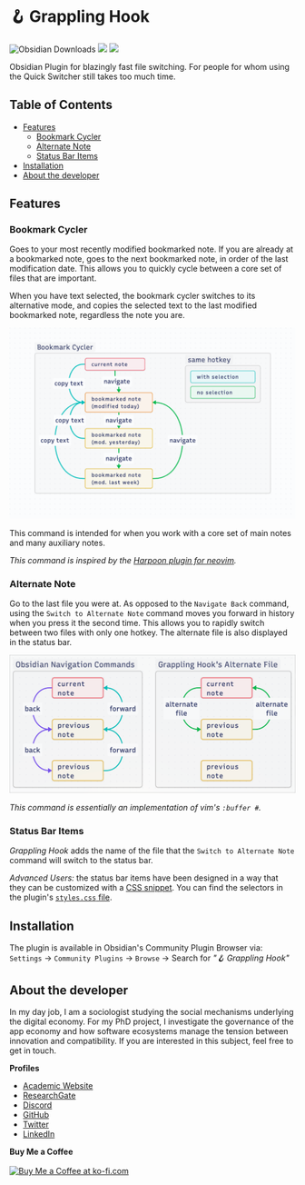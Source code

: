 # 🪝 Grappling Hook

![Obsidian Downloads](https://img.shields.io/badge/dynamic/json?logo=obsidian&color=%23483699&label=downloads&query=%24%5B%22grappling-hook%22%5D.downloads&url=https%3A%2F%2Fraw.githubusercontent.com%2Fobsidianmd%2Fobsidian-releases%2Fmaster%2Fcommunity-plugin-stats.json&style=plastic) ![](https://img.shields.io/github/v/release/chrisgrieser/grappling-hook?label=Latest%20Release&style=plastic) [![](https://img.shields.io/badge/changelog-click%20here-FFE800?style=plastic)](Changelog.md)

Obsidian Plugin for blazingly fast file switching. For people for whom using the Quick Switcher still takes too much time.

## Table of Contents

<!--toc:start-->
- [Features](#features)
	- [Bookmark Cycler](#bookmark-cycler)
	- [Alternate Note](#alternate-note)
	- [Status Bar Items](#status-bar-items)
- [Installation](#installation)
- [About the developer](#about-the-developer)
<!--toc:end-->

## Features

### Bookmark Cycler
Goes to your most recently modified bookmarked note. If you are already at a bookmarked note, goes to the next bookmarked note, in order of the last modification date. This allows you to quickly cycle between a core set of files that are important. 

When you have text selected, the bookmark cycler switches to its alternative mode, and copies the selected text to the last modified bookmarked note, regardless the note you are.

![Illustration bookmark cycler](./illustration/bookmark-cycler.png)

This command is intended for when you work with a core set of main notes and many auxiliary notes.

*This command is inspired by the [Harpoon plugin for neovim](https://github.com/ThePrimeagen/harpoon).*

### Alternate Note
Go to the last file you were at. As opposed to the `Navigate Back` command, using the `Switch to Alternate Note` command moves you forward in history when you press it the second time. This allows you to rapidly switch between two files with only one hotkey. The alternate file is also displayed in the status bar.

![Illustration alt-file](./illustration/alt-file.png)

*This command is essentially an implementation of vim's `:buffer #`.*

### Status Bar Items
<!-- vale Google.Will = NO -->
*Grappling Hook* adds the name of the file that the `Switch to Alternate Note` command will switch to the status bar.
<!-- vale Google.Will = YES -->

*Advanced Users:* the status bar items have been designed in a way that they can be customized with a [CSS snippet](https://help.obsidian.md/Extending+Obsidian/CSS+snippets). You can find the selectors in the plugin's [`styles.css` file](./styles.css).

## Installation
The plugin is available in Obsidian's Community Plugin Browser via: `Settings` → `Community Plugins` → `Browse` → Search for *"🪝 Grappling Hook"*

<!-- vale Google.FirstPerson = NO -->
## About the developer
In my day job, I am a sociologist studying the social mechanisms underlying the digital economy. For my PhD project, I investigate the governance of the app economy and how software ecosystems manage the tension between innovation and compatibility. If you are interested in this subject, feel free to get in touch.

__Profiles__  
- [Academic Website](https://chris-grieser.de/)
- [ResearchGate](https://www.researchgate.net/profile/Christopher-Grieser)
- [Discord](https://discordapp.com/users/462774483044794368/)
- [GitHub](https://github.com/chrisgrieser/)
- [Twitter](https://twitter.com/pseudo_meta)
- [LinkedIn](https://www.linkedin.com/in/christopher-grieser-ba693b17a/)

__Buy Me a Coffee__  
<br>
<a href='https://ko-fi.com/Y8Y86SQ91' target='_blank'><img height='36' style='border:0px;height:36px;' src='https://cdn.ko-fi.com/cdn/kofi1.png?v=3' border='0' alt='Buy Me a Coffee at ko-fi.com' /></a>
